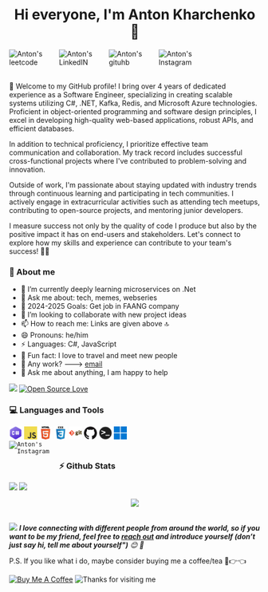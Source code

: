 <h1 align="center">Hi everyone, I'm Anton Kharchenko 👋</h1>
<a href="https://github.com/anton-kharchenko">
  <img align="left" alt="Anton's leetcode" height="42px" width="100px" src="https://img.shields.io/badge/GitHub-100000?style=for-the-badge&logo=github&logoColor=white" />
</a>
<a href="https://www.linkedin.com/in/kharchenko-anton/">
  <img align="left" alt="Anton's LinkedIN" height="42px" width="100px" src="https://img.shields.io/badge/LinkedIn-0077B5?style=for-the-badge&logo=linkedin&logoColor=white" />
</a>
<a href="https://leetcode.com/u/anton-kharchenko/">
  <img align="left" alt="Anton's gituhb" height="42px" width="100px" src="https://img.shields.io/badge/-LeetCode-FFA116?style=for-the-badge&logo=LeetCode&logoColor=black" />
</a>
<a href="https://www.instagram.com/kh4_off/">
  <img align="left" alt="Anton's Instagram" height="42px" width="100px" src="https://img.shields.io/badge/Instagram-E4405F?style=for-the-badge&logo=instagram&logoColor=white" />
</a>
<br/>
<br/>
<br/>

👋 Welcome to my GitHub profile! I bring over 4 years of dedicated experience as a Software Engineer, specializing in creating scalable systems utilizing C#, .NET, Kafka, Redis, and Microsoft Azure technologies. Proficient in object-oriented programming and software design principles, I excel in developing high-quality web-based applications, robust APIs, and efficient databases.

In addition to technical proficiency, I prioritize effective team communication and collaboration. My track record includes successful cross-functional projects where I've contributed to problem-solving and innovation.

Outside of work, I'm passionate about staying updated with industry trends through continuous learning and participating in tech communities. I actively engage in extracurricular activities such as attending tech meetups, contributing to open-source projects, and mentoring junior developers.

I measure success not only by the quality of code I produce but also by the positive impact it has on end-users and stakeholders. Let's connect to explore how my skills and experience can contribute to your team's success! 🚀😊

### :eyes: About me 
- 🌱 I’m currently deeply learning microservices on .Net
- 💬 Ask me about: tech, memes, webseries
- 🥅 2024-2025 Goals: Get job in FAANG company
- 👯 I’m looking to collaborate with new project ideas
- 📫 How to reach me: Links are given above 🔝
- 😄 Pronouns: he/him
- ⚡ Languages: C#, JavaScript
- 🤪 Fun fact: I love to travel and meet new people
- 💼 Any work? ---> [email](mailto:anton.kharchenko.job@gmail.com)
- 💬 Ask me about anything, I am happy to help

![](https://komarev.com/ghpvc/?username=anton-kharchenko&style=plastic)
[![Open Source Love](https://badges.frapsoft.com/os/v2/open-source.svg?v=103)](https://github.com/anton-kharchenko)

### :computer: Languages and Tools
<code><img height="26" src="https://raw.githubusercontent.com/github/explore/5c058a388828bb5fde0bcafd4bc867b5bb3f26f3/topics/csharp/csharp.png"></code>
<code><img height="26" src="https://raw.githubusercontent.com/github/explore/80688e429a7d4ef2fca1e82350fe8e3517d3494d/topics/javascript/javascript.png"></code>
<code><img height="26" src="https://raw.githubusercontent.com/github/explore/80688e429a7d4ef2fca1e82350fe8e3517d3494d/topics/html/html.png"></code>
<code><img height="26" src="https://raw.githubusercontent.com/github/explore/80688e429a7d4ef2fca1e82350fe8e3517d3494d/topics/css/css.png"></code>
<code><img height="26" src="https://raw.githubusercontent.com/github/explore/80688e429a7d4ef2fca1e82350fe8e3517d3494d/topics/git/git.png"></code>
<code><img height="26" src="https://raw.githubusercontent.com/github/explore/78df643247d429f6cc873026c0622819ad797942/topics/github/github.png"></code>
<code><img height="26" src="https://raw.githubusercontent.com/github/explore/80688e429a7d4ef2fca1e82350fe8e3517d3494d/topics/terminal/terminal.png"></code>
<code><img height="26" src="https://raw.githubusercontent.com/github/explore/80688e429a7d4ef2fca1e82350fe8e3517d3494d/topics/windows/windows.png"></code>
<code>
 <img align="left" alt="Anton's Instagram" height="42px" width="100px" src="https://img.shields.io/badge/Apache_Kafka-231F20?style=for-the-badge&logo=apache-kafka&logoColor=white" />
</code>
</p>

  
### ⚡ Github Stats
<img src="https://github-readme-stats.vercel.app/api?username=anton-kharchenko&show_icons=true&hide_border=true&count_private=true">
<img src="https://github-readme-stats.vercel.app/api/top-langs/?username=anton-kharchenko&show_icons=true&hide_border=true&layout=compact&langs_count=8">
<p align="center">
  <img src="https://github-readme-streak-stats.herokuapp.com/?user=anton-kharchenko&show_icons=true&hide_border=true">
</p> 

<!-- ![snake gif](https://github.com/imanishbarnwal/imanishbarnwal/blob/output/github-contribution-grid-snake.gif) -->

##
<img src="https://media.giphy.com/media/LnQjpWaON8nhr21vNW/giphy.gif" width="60"> <em><b>I love connecting with different people from around the world, so if you want to be my friend, feel free to [reach out](https://www.linkedin.com/in/kharchenko-anton/) and introduce yourself (don’t just say hi, tell me about yourself")</b> 😊 💜</em>

<!--END_SECTION:waka-->
P.S. If you like what i do, maybe consider buying me a coffee/tea 🥺👉👈

<a href="https://www.buymeacoffee.com/gumb1t97F?new=1" target="_blank"><img src="https://cdn.buymeacoffee.com/buttons/v2/default-red.png" alt="Buy Me A Coffee" width="150" ></a>
<img height="120" alt="Thanks for visiting me" width="100%" src="https://raw.githubusercontent.com/BrunnerLivio/brunnerlivio/master/images/marquee.svg" />
